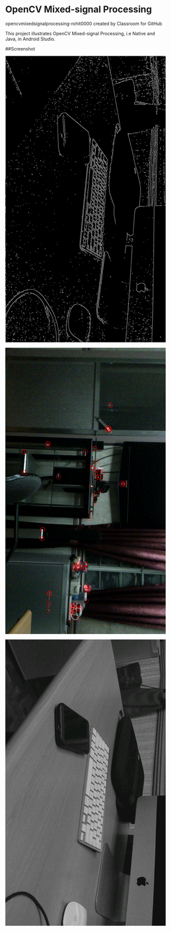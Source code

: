 # OpenCV Mixed-signal Processing

opencvmixedsignalprocessing-rohit0000 created by Classroom for GitHub

This project illustrates OpenCV Mixed-signal Processing, i.e Native and Java, in Android Studio.


##Screenshot

![screenshot](canny.png)

![screenshot](features.png)

![screenshot](gray.png)
